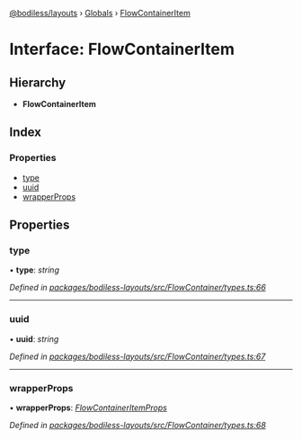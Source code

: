 [@bodiless/layouts](../README.md) › [Globals](../globals.md) › [FlowContainerItem](flowcontaineritem.md)

# Interface: FlowContainerItem

## Hierarchy

* **FlowContainerItem**

## Index

### Properties

* [type](flowcontaineritem.md#type)
* [uuid](flowcontaineritem.md#uuid)
* [wrapperProps](flowcontaineritem.md#wrapperprops)

## Properties

###  type

• **type**: *string*

*Defined in [packages/bodiless-layouts/src/FlowContainer/types.ts:66](https://github.com/Guilherme-Almeida-Zeni/Bodiless-JS/blob/c57f63f7/packages/bodiless-layouts/src/FlowContainer/types.ts#L66)*

___

###  uuid

• **uuid**: *string*

*Defined in [packages/bodiless-layouts/src/FlowContainer/types.ts:67](https://github.com/Guilherme-Almeida-Zeni/Bodiless-JS/blob/c57f63f7/packages/bodiless-layouts/src/FlowContainer/types.ts#L67)*

___

###  wrapperProps

• **wrapperProps**: *[FlowContainerItemProps](flowcontaineritemprops.md)*

*Defined in [packages/bodiless-layouts/src/FlowContainer/types.ts:68](https://github.com/Guilherme-Almeida-Zeni/Bodiless-JS/blob/c57f63f7/packages/bodiless-layouts/src/FlowContainer/types.ts#L68)*
